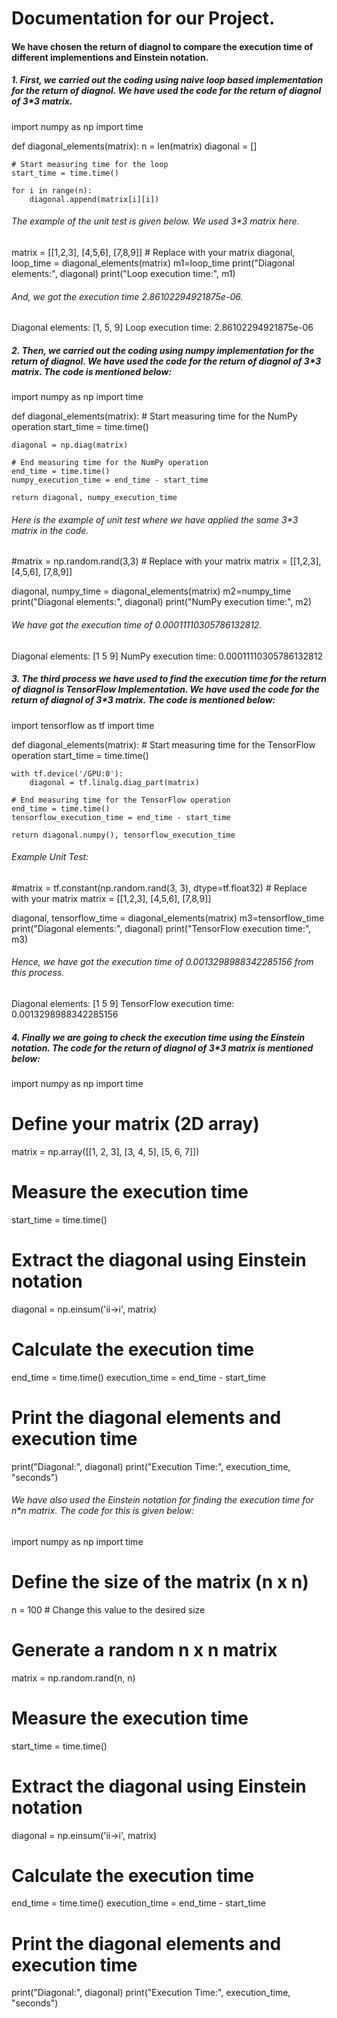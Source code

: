 # Documentation for our Project.
#### We have chosen the return of diagnol to compare the execution time of different implementions and Einstein notation.
##### 1. First, we carried out the coding using naive loop based implementation for the return of diagnol. We have used the code for the return of diagnol of 3*3 matrix.
   
   import numpy as np
import time

def diagonal_elements(matrix):
    n = len(matrix)
    diagonal = []

    # Start measuring time for the loop
    start_time = time.time()

    for i in range(n):
        diagonal.append(matrix[i][i])
###### The example of the unit test is given below. We used 3*3 matrix here.
      
matrix = [[1,2,3],
          [4,5,6],
          [7,8,9]]                # Replace with your matrix
diagonal, loop_time = diagonal_elements(matrix)
m1=loop_time
print("Diagonal elements:", diagonal)
print("Loop execution time:", m1)

###### And, we got the execution time 2.86102294921875e-06.

Diagonal elements: [1, 5, 9]
Loop execution time: 2.86102294921875e-06

##### 2. Then, we carried out the coding using numpy implementation for the return of diagnol. We have used the code for the return of diagnol of 3*3 matrix. The code is mentioned below:


import numpy as np
import time

def diagonal_elements(matrix):
    # Start measuring time for the NumPy operation
    start_time = time.time()

    diagonal = np.diag(matrix)

    # End measuring time for the NumPy operation
    end_time = time.time()
    numpy_execution_time = end_time - start_time

    return diagonal, numpy_execution_time

###### Here is the example of unit test where we have applied the same 3*3 matrix in the code. 
#matrix = np.random.rand(3,3)  # Replace with your matrix
matrix = [[1,2,3],
          [4,5,6],
          [7,8,9]]

diagonal, numpy_time = diagonal_elements(matrix)
m2=numpy_time
print("Diagonal elements:", diagonal)
print("NumPy execution time:", m2)
###### We have got the execution time of 0.00011110305786132812.   
Diagonal elements: [1 5 9]
NumPy execution time: 0.00011110305786132812


##### 3. The third process we have used to find the execution time for the return of diagnol is TensorFlow Implementation. We have used the code for the return of diagnol of 3*3 matrix. The code is mentioned below:

import tensorflow as tf
import time

def diagonal_elements(matrix):
    # Start measuring time for the TensorFlow operation
    start_time = time.time()

    with tf.device('/GPU:0'):
        diagonal = tf.linalg.diag_part(matrix)

    # End measuring time for the TensorFlow operation
    end_time = time.time()
    tensorflow_execution_time = end_time - start_time

    return diagonal.numpy(), tensorflow_execution_time

###### Example Unit Test:
#matrix = tf.constant(np.random.rand(3, 3), dtype=tf.float32)  # Replace with your matrix
matrix = [[1,2,3],
          [4,5,6],
          [7,8,9]]

diagonal, tensorflow_time = diagonal_elements(matrix)
m3=tensorflow_time
print("Diagonal elements:", diagonal)
print("TensorFlow execution time:", m3)

  ###### Hence, we have got the execution time of 0.0013298988342285156 from this process.   
Diagonal elements: [1 5 9]
TensorFlow execution time: 0.0013298988342285156

##### 4. Finally we are going to check the execution time using the Einstein notation. The code for the return of diagnol of 3*3 matrix is mentioned below:

import numpy as np
import time

# Define your matrix (2D array)
matrix = np.array([[1, 2, 3],
                   [3, 4, 5],
                   [5, 6, 7]])

# Measure the execution time
start_time = time.time()

# Extract the diagonal using Einstein notation
diagonal = np.einsum('ii->i', matrix)

# Calculate the execution time
end_time = time.time()
execution_time = end_time - start_time

# Print the diagonal elements and execution time
print("Diagonal:", diagonal)
print("Execution Time:", execution_time, "seconds")


###### We have also used the Einstein notation for finding the execution time for n*n matrix. The code for this is given below:
import numpy as np
import time

# Define the size of the matrix (n x n)
n = 100  # Change this value to the desired size

# Generate a random n x n matrix
matrix = np.random.rand(n, n)

# Measure the execution time
start_time = time.time()

# Extract the diagonal using Einstein notation
diagonal = np.einsum('ii->i', matrix)

# Calculate the execution time
end_time = time.time()
execution_time = end_time - start_time

# Print the diagonal elements and execution time
print("Diagonal:", diagonal)
print("Execution Time:", execution_time, "seconds")




